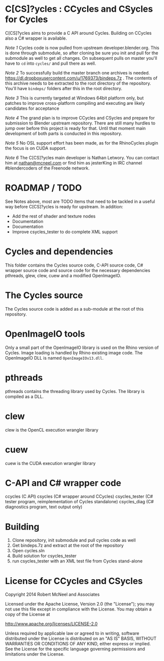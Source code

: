 C[CS]?ycles : CCycles and CSycles for Cycles
============================================

C[CS]?ycles aims to provide a C API around Cycles. Building on CCycles also a
C# wrapper is available.

*Note 1* Cycles code is now pulled from upstream developer.blender.org. This is done through submodule, so after cloning be sure you init and pull for the submodule as well to get all changes. On subsequent pulls on master you'll have to `cd` into `cycles/` and pull there as well.

*Note 2* To successfully build the master branch one archives is needed. https://dl.dropboxusercontent.com/u/1769373/bindeps.7z . The contents of this archive needs to be extracted to the root directory of the repository. You'll have `bindeps/` folders after this in the root directory.

*Note 3* This is currently targeted at Windows 64bit platform only, but patches to
improve cross-platform compiling and executing are likely candidates for
acceptance

*Note 4* The grand plan is to improve CCycles and CSycles and prepare for
submission to Blender upstream repository. There are still many hurdles to jump
over before this project is ready for that. Until that moment main development
of both parts is conducted in this repository.

*Note 5* No OSL support effort has been made, as for the RhinoCycles plugin the focus is on CUDA support.

*Note 6* The C[CS]?ycles main developer is Nathan Letwory. You can contact him at nathan@mcneel.com or find him as jesterKing in IRC channel #blendercoders of the Freenode network.

ROADMAP / TODO
==============

See Notes above, most are TODO items that need to be tackled in a useful way before C[CS]?ycles is ready for upstream. In addition:

* Add the rest of shader and texture nodes
* Documentation
* Documentation
* Improve csycles_tester to do complete XML support

Cycles and dependencies
=======================

This folder contains the Cycles source code, C-API source code, C# wrapper
source code and source code for the necessary dependencies pthreads, glew,
clew, cuew and a modified OpenImageIO.

The Cycles source
=================

The Cycles source code is added as a sub-module at the root of this repository.

OpenImageIO tools
=================

Only a small part of the OpenImageIO library is used on the Rhino version
of Cycles. Image loading is handled by Rhino existing image code. The OpenImageIO
DLL is named `OpenImageIOv13.dll`.

pthreads
========

pthreads contains the threading library used by Cycles. The library is
compiled as a DLL.

clew
====

clew is the OpenCL execution wrangler library

cuew
====

cuew is the CUDA execution wrangler library

C-API and C# wrapper code
=========================

ccycles (C API)
csycles (C# wrapper around CCycles)
csycles_tester (C# tester program, reimplementation of Cycles
                standalone)
csycles_diag (C# diagnostics program, text output only)

Building
========

1. Clone repository, init submodule and pull cycles code as well
2. Get bindeps.7z and extract at the root of the repository
3. Open cycles.sln
4. Build solution for csycles_tester
5. run csycles_tester with an XML test file from Cycles stand-alone

License for CCycles and CSycles
===============================

Copyright 2014 Robert McNeel and Associates

Licensed under the Apache License, Version 2.0 (the "License");
you may not use this file except in compliance with the License.
You may obtain a copy of the License at

http://www.apache.org/licenses/LICENSE-2.0

Unless required by applicable law or agreed to in writing, software
distributed under the License is distributed on an "AS IS" BASIS,
WITHOUT WARRANTIES OR CONDITIONS OF ANY KIND, either express or implied.
See the License for the specific language governing permissions and
limitations under the License.
